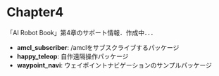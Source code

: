 # Chapter4
「AI Robot Book」第4章のサポート情報．作成中．．．

- **amcl_subscriber**: /amclをサブスクライブするパッケージ
- **happy_teleop**: 自作遠隔操作パッケージ
- **waypoint_navi**: ウェイポイントナビゲーションのサンプルパッケージ
